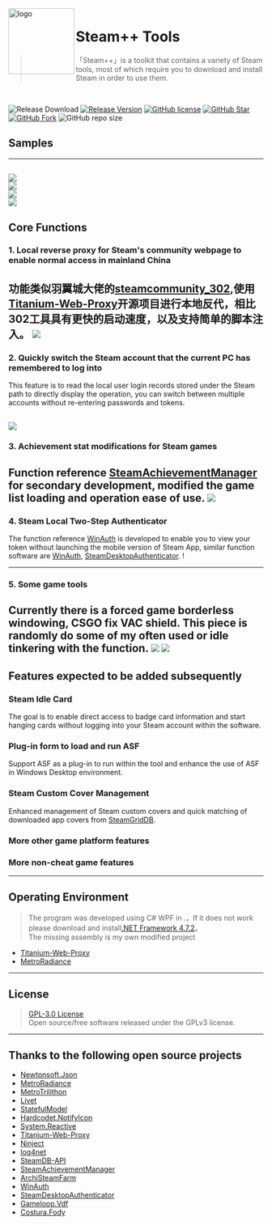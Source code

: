 <img src="https://raw.githubusercontent.com/rmbadmin/SteamTools/develop/Icon/LOGO1.png" alt="logo" width="130" height="130" align="left" />

<h1>Steam++ Tools</h1>

> 「Steam++」is a toolkit that contains a variety of Steam tools, most of which require you to download and install Steam in order to use them.
<br/>

![Release Download](https://img.shields.io/github/downloads/rmbadmin/SteamTools/total?style=flat-square)
[![Release Version](https://img.shields.io/github/v/release/rmbadmin/SteamTools?style=flat-square)](https://github.com/rmbadmin/SteamTools/releases/latest)
[![GitHub license](https://img.shields.io/github/license/rmbadmin/SteamTools?style=flat-square)](LICENSE)
[![GitHub Star](https://img.shields.io/github/stars/rmbadmin/SteamTools?style=flat-square)](https://github.com/rmbadmin/SteamTools/stargazers)
[![GitHub Fork](https://img.shields.io/github/forks/rmbadmin/SteamTools?style=flat-square)](https://github.com/rmbadmin/SteamTools/network/members)
![GitHub repo size](https://img.shields.io/github/repo-size/rmbadmin/SteamTools?style=flat-square&color=3cb371)

## Samples
-------
![](https://raw.githubusercontent.com/rmbadmin/SteamTools/develop/Data/s.png)  
![](https://raw.githubusercontent.com/rmbadmin/SteamTools/develop/Data/e.png)  
![](https://raw.githubusercontent.com/rmbadmin/SteamTools/develop/Data/e2.png)  
![](https://raw.githubusercontent.com/rmbadmin/SteamTools/develop/Data/t.png)  
------

## Core Functions

### 1. Local reverse proxy for Steam's community webpage to enable normal access in mainland China
功能类似羽翼城大佬的[steamcommunity_302](https://www.dogfight360.com/blog/686/),使用[Titanium-Web-Proxy](https://github.com/justcoding121/Titanium-Web-Proxy)开源项目进行本地反代，相比302工具具有更快的启动速度，以及支持简单的脚本注入。
![](https://raw.githubusercontent.com/rmbadmin/SteamTools/develop/Data/1.png)  
---
### 2. Quickly switch the Steam account that the current PC has remembered to log into

This feature is to read the local user login records stored under the Steam path to directly display the operation, you can switch between multiple accounts without re-entering passwords and tokens.

![](https://raw.githubusercontent.com/rmbadmin/SteamTools/develop/Data/2.png)
---
### 3. Achievement stat modifications for Steam games
Function reference [SteamAchievementManager](https://github.com/gibbed/SteamAchievementManager) for secondary development, modified the game list loading and operation ease of use.
![](https://raw.githubusercontent.com/rmbadmin/SteamTools/develop/Data/3.png)
---

### 4. Steam Local Two-Step Authenticator
The function reference [WinAuth](https://github.com/winauth/winauth) is developed to enable you to view your token without launching the mobile version of Steam App, similar function software are [WinAuth](https://github.com/winauth/winauth), [SteamDesktopAuthenticator](https://github.com/Jessecar96/SteamDesktopAuthenticator).
! [](https://raw.githubusercontent.com/rmbadmin/SteamTools/develop/Data/4.png)

---

### 5. Some game tools
Currently there is a forced game borderless windowing, CSGO fix VAC shield.
This piece is randomly do some of my often used or idle tinkering with the function.
![](https://raw.githubusercontent.com/rmbadmin/SteamTools/develop/Data/5.png)
![](https://raw.githubusercontent.com/rmbadmin/SteamTools/develop/Data/6.png)
---

## Features expected to be added subsequently

### Steam Idle Card
The goal is to enable direct access to badge card information and start hanging cards without logging into your Steam account within the software.

### Plug-in form to load and run ASF
Support ASF as a plug-in to run within the tool and enhance the use of ASF in Windows Desktop environment.

### Steam Custom Cover Management
Enhanced management of Steam custom covers and quick matching of downloaded app covers from [SteamGridDB](https://www.steamgriddb.com/).

### More other game platform features


### More non-cheat game features

---

## Operating Environment
> The program was developed using C# WPF in .，If it does not work please download and install[.NET Framework 4.7.2](https://dotnet.microsoft.com/download/dotnet-framework/net472)。  
> The missing assembly is my own modified project  
* [Titanium-Web-Proxy](https://github.com/rmbadmin/Titanium-Web-Proxy)
* [MetroRadiance](https://github.com/rmbadmin/MetroRadiance)

---

## License
> [GPL-3.0 License](https://github.com/rmbadmin/SteamTools/blob/develop/LICENSE)  
> Open source/free software released under the GPLv3 license.

---

## Thanks to the following open source projects
* [Newtonsoft.Json](https://github.com/JamesNK/Newtonsoft.Json)
* [MetroRadiance](https://github.com/Grabacr07/MetroRadiance)
* [MetroTrilithon](https://github.com/Grabacr07/MetroTrilithon)
* [Livet](https://github.com/runceel/Livet)
* [StatefulModel](https://github.com/ugaya40/StatefulModel)
* [Hardcodet.NotifyIcon](https://github.com/HavenDV/Hardcodet.NotifyIcon.Wpf.NetCore)
* [System.Reactive](https://github.com/dotnet/reactive)
* [Titanium-Web-Proxy](https://github.com/justcoding121/Titanium-Web-Proxy)
* [Ninject](https://github.com/ninject/Ninject)
* [log4net](https://github.com/apache/logging-log4net)
* [SteamDB-API](https://github.com/SteamDB-API/api)
* [SteamAchievementManager](https://github.com/gibbed/SteamAchievementManager)
* [ArchiSteamFarm](https://github.com/JustArchiNET/ArchiSteamFarm)
* [WinAuth](https://github.com/winauth/winauth)
* [SteamDesktopAuthenticator](https://github.com/Jessecar96/SteamDesktopAuthenticator)
* [Gameloop.Vdf](https://github.com/shravan2x/Gameloop.Vdf)
* [Costura.Fody](https://github.com/Fody/Costura)
